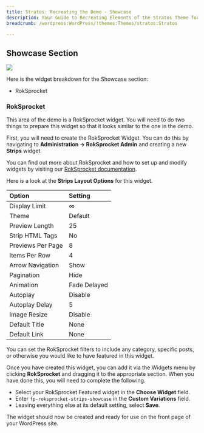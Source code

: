 ```yaml
---
title: Stratos: Recreating the Demo - Showcase
description: Your Guide to Recreating Elements of the Stratos Theme for WordPress
breadcrumb: /wordpress:WordPress/!themes:Themes/stratos:Stratos

---
```


Showcase Section
-----

![][demo]

Here is the widget breakdown for the Showcase section:

* RokSprocket

### RokSprocket

This area of the demo is a RokSprocket widget. You will need to do two things to prepare this widget so that it looks similar to the one in the demo.

First, you will need to create the RokSprocket Widget. You can do this by navigating to **Administration -> RokSprocket Admin** and creating a new **Strips** widget. 

You can find out more about RokSprocket and how to set up and modify widgets by visiting our [RokSprocket documentation][roksprocket].

Here is a look at the **Strips Layout Options** for this widget.

| Option            | Setting      |  
| :---------------- | :----------- |  
| Display Limit     | ∞            |  
| Theme             | Default      |  
| Preview Length    | 25           |  
| Strip HTML Tags   | No           |  
| Previews Per Page | 8            |  
| Items Per Row     | 4            |  
| Arrow Navigation  | Show         |  
| Pagination        | Hide         |  
| Animation         | Fade Delayed |  
| Autoplay          | Disable      |  
| Autoplay Delay    | 5            |  
| Image Resize      | Disable      |  
| Default Title     | None         |  
| Default Link      | None         |  

You can set the RokSprocket filters to include any category, specific posts, or otherwise you would like to have featured in this widget.

Once you have created this widget, you can add it via the Widgets menu by clicking **RokSprocket** and dragging it to the appropriate section. When you have done this, you will need to complete the following.

* Select your RokSprocket Featured widget in the **Choose Widget** field.
* Enter `fp-roksprocket-strips-showcase` in the **Custom Variations** field.
* Leaving everything else at its default setting, select **Save**.

The widget should now be created and ready for use on the front page of your WordPress site.

[demo]: assets/demo_2.jpeg
[roksprocket]: ../../plugins/roksprocket/